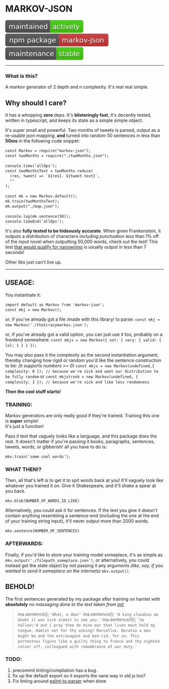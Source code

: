 # MARKOV-JSON

[![Maintenance status](https://raw.githubusercontent.com/one19/project-status/master/cache/markov-json/maintained.svg?sanitize=true)](https://github.com/one19/project-status) [![published on npm!](https://raw.githubusercontent.com/one19/project-status/master/cache/markov-json/npm.svg?sanitize=true)](https://www.npmjs.com/package/markov-json) [![Very unstable code](https://raw.githubusercontent.com/one19/project-status/master/cache/markov-json/maintenance.svg?sanitize=true)](https://github.com/one19/project-status)

---

### What is this?

A markov generator of 2 depth and n complexity. It's real real simple.

## Why should I care?

It has a whopping **zero** deps. It's **blisteringly fast**, it's decently tested, written in typescript, and keeps its state as a simple simple object.

It's super small and powerful. Two months of tweets is parsed, output as a re-usable json mapping, **and** turned into random 50 sentences in less than **50ms** in the following code snippet:

```
const Markov = require("markov-json");
const twoMonths = require("./twoMonths.json");

console.time('allOps');
const twoMonthsText = twoMonths.reduce(
  (res, tweet) => `${res}. ${tweet.text}`,
  ""
);

const mk = new Markov.default();
mk.train(twoMonthsText);
mk.output("./map.json");

console.log(mk.sentence(50));
console.timeEnd('allOps');
```

It's also **fully tested to be hideously accurate**. When given Frankenstein, it outputs a distribution of characters _including punctuation_ less than 1% off of the input novel when outputting 50,000 words, check out the test! This test [that would qualify for nanowrimo](https://nanowrimo.org/) is usually output in less than 7 seconds!

Other libs just can't live up.

---

## USEAGE:

You instantiate it:

```
import default as Markov from 'markov-json';
const mkj = new Markov();
```

or, if you've already got a file /made with this library/ to parse:
```const mkj = new Markov('./thatcrazymarkov.json');```

or, if you've already got a valid option, you can just use it too, probably on a frontend somewhere:
```const mkjs = new Markov({ not: { very: { valid: { lol: 1 } } });```

You may also pass it the complexity as the second instantiation argument, thereby changing how rigid or random you'd like the sentence construction to be: *(it supports numbers >= 0)*
```const mkjs = new Markov(undefined,{ complexity: 0 }); // because we're sick and want our distribution to be fully random```
or ```const mkjstronk = new Markov(undefined, { complexity: 3 }); // because we're sick and like less randomness```

**Then the cool stuff starts!**

### TRAINING:

Markov generators are only really good if they're trained. Training this one is **super** simple!\
It's just a function!

Pass it text that vaguely looks like a language, and this package does the rest. It doesn't matter if you're passing it books, paragraphs, sentences, tweets, words, or gibberish! all you have to do is:

```
mkv.train('some cool words');
```

### WHAT THEN!?

Then, all that's left is to get it to spit words back at you! It'll vaguely look like whatever you trained it on. Give it Shakespeare, and it'll shake a spear at you back.

```
mkv.blob(NUMBER_OF_WORDS_ID_LIKE)
```

Alternatively, you could ask it for sentences. If the text you give it doesn't contain anything resembling a sentence-end (including the one at the end of your training string input), it'll never output more than 2000 words.

```
mkv.sentence(NUMBER_OF_SENTENCES)
```

### AFTERWARDS:

Finally, if you'd like to store your training model someplace, it's as simple as `mkv.output('./filepath_someplace.json')`, or alternatively, you could instead get the state object by not passing it any arguments _(like, say, if you wanted to send it someplace on the internets)_ `mkv.output()`.

## BEHOLD!

The first sentences generated by my package after training on hamlet _with_ **absolutely** _no massaging done to the text taken from [mit](http://shakespeare.mit.edu/hamlet/full.html)_

> ma.sentence();
> `'What, a dew!'`
> ma.sentence();
> `'A king claudius we doubt it was sick almost to see you.'`
> ma.sentence(5);
> `'So hallow\'d and i pray thee do mine ear that lives must hold my tongue. Hamlet not for thy asking? Marcellus. Horatio a man might be and the extravagant and bed-rid, for so. This portentous figure like a guilty thing to france and thy nighted colour off, colleagued with remembrance of our duty.'`

### TODO:

1.  precommit linting/compilation has a bug.
2.  fix up the default export so it exports the sane way in old js too?
3.  Fix linting around [eslint-ts-parser](https://github.com/eslint/typescript-eslint-parser/issues/416) when done
